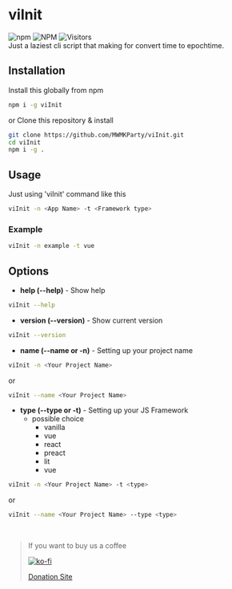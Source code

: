 # viInit
![npm](https://img.shields.io/npm/v/viinit?style=for-the-badge&) ![NPM](https://img.shields.io/npm/l/viinit?style=for-the-badge&) 
![Visitors](https://api.visitorbadge.io/api/visitors?path=https%3A%2F%2Fgithub.com%2FMWMKParty%2FviInit&countColor=%23263759)<br />
Just a laziest cli script that making for convert time to epochtime.

## Installation
Install this globally from npm
```zsh
npm i -g viInit
```
or Clone this repository & install
```zsh
git clone https://github.com/MWMKParty/viInit.git
cd viInit
npm i -g .
```

## Usage
Just using 'viInit' command like this
```zsh
viInit -n <App Name> -t <Framework type>
```

### Example
```zsh
viInit -n example -t vue
```


## Options
- **help (--help)** - Show help
```zsh
viInit --help
```
- **version (--version)** - Show current version
```zsh
viInit --version
```
- **name (--name or -n)** - Setting up your project name
```zsh
viInit -n <Your Project Name>
```
or
```zsh
viInit --name <Your Project Name>
```
- **type (--type or -t)** - Setting up your JS Framework
    - possible choice
        - vanilla
        - vue
        - react
        - preact
        - lit
        - vue

```zsh
viInit -n <Your Project Name> -t <type>
```
or
```zsh
viInit --name <Your Project Name> --type <type>
```

<br>

> If you want to buy us a coffee
>
> [![ko-fi](https://ko-fi.com/img/githubbutton_sm.svg)](https://ko-fi.com/B0B71V63A)
>
> [Donation Site](https://suphakit.net/Donation)